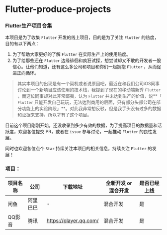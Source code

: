 # Flutter-produce-projects
### Flutter生产项目合集

本项目是为了收集 `Flutter` 开发的线上项目，目的是为了关注 `Flutter` 的热度，目的有以下两点：
1. 为了帮助大家更好的了解 `Flutter` 在实际生产上的使用热度。
2. 为了给那些还在  `Flutter` 边缘徘徊和疯狂试探，想尝试却又不敢的开发者一股信心。让他们知道，还有这么多公司和项目和你们一起拥抱  `Flutter` ，从而促进正向循环。

> 其实本项目的出现是有一个契机或者说原因吧，最近在和我们公司iOS同事讨论到一个新项目应该使用的技术栈，我提到了现在的移动端新秀 `Flutter` ，而这位同事却对此非常鄙夷，认为 `Flutter` 并未达到生产的价值，说**「 `Flutter` 只能开发自己玩玩，无法达到商用的层面，只有部分头部公司在部分功能上的实验阶段」**。对此我非常想反驳，但是我手头没有过多的数据和证据来支持，所以才有了这个项目。

目前这个项目刚刚开始，还没收录到多少有效的数据，为了提高项目的数据量和活跃度，欢迎各位提交 PR，或者在 `issue` 参与讨论，一起推动  `Flutter` 的良性发展。

同时也欢迎各位点个 `Star` 持续关注本项目的相关信息，持续关注 `Flutter` 的发展！

### 项目：


| 项目名称 | 公司     | 下载地址               | 全新开发 or 混合开发 | 是否已经上线 |
| -------- | -------- | ---------------------- | -------------------- | ------------ |
| 闲鱼     | 阿里巴巴 | -                      | 混合开发             | 是           |
| QQ影音   | 腾讯     | https://player.qq.com/ | 混合开发             | 是           |